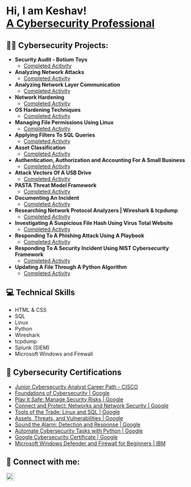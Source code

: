 <h1>Hi, I am Keshav! 
  <br/>
  <a href="https://www.linkedin.com/in/keshavkr/">A Cybersecurity Professional</a>

<h2>👨‍💻 Cybersecurity Projects:</h2>

- <b>Security Audit - Botium Toys</b>
  - [Completed Acitivity](https://github.com/cyberkeshav/Security-Audit-Botium-Toys)
- <b>Analyzing Network Attacks</b>
  - [Completed Activity](https://github.com/cyberkeshav/analyzing-network-attacks)
- <b>Analyzing Network Layer Communication</b>
  - [Completed Activity](https://github.com/cyberkeshav/network-layer-communication)
- <b>Network Hardening</b>
  - [Completed Activity](https://github.com/cyberkeshav/network-hardening)
- <b>OS Hardening Techniques</b>
  - [Completed Activity](https://github.com/cyberkeshav/OS-Hardening-Techniques)
- <b>Managing File Permissions Using Linux</b>
  - [Completed Activity](https://github.com/cyberkeshav/manage-file-permissions-in-linux)
- <b>Applying Filters To SQL Queries</b>
  - [Completed Activity](https://github.com/cyberkeshav/apply-filters-to-sql-queries)
- <b>Asset Classification</b>
  - [Completed Activity](https://github.com/cyberkeshav/asset-classification)
- <b>Authentication, Authorization and Accounting For A Small Business</b>
  - [Completed Activity](https://github.com/cyberkeshav/access-controls-worksheet)
- <b>Attack Vectors Of A USB Drive</b>
  - [Completed Activity](https://github.com/cyberkeshav/attack-vectors-of-a-usb-drive)
- <b>PASTA Threat Model Framework</b>
  - [Completed Activity](https://github.com/cyberkeshav/PASTA-Threat-Model-Framework)
- <b>Documenting An Incident</b>
  - [Completed Activity](https://github.com/cyberkeshav/documenting-an-incident)
- <b>Researching Network Protocol Analyzers | Wireshark & tcpdump</b>
  - [Completed Activity](https://github.com/cyberkeshav/Researching-Network-Protocol-Analyzers)
- <b>Investigating A Suspicious File Hash Using Virus Total Website</b>
  - [Completed Activity](https://github.com/cyberkeshav/Investigating-A-Suspicious-File-Hash)
- <b>Responding To A Phishing Attack Using A Playbook</b>
  - [Completed Activity](https://github.com/cyberkeshav/Responding-To-A-Phishing-Attack-Using-A-Playbook)
- <b>Responding To A Security Incident Using NIST Cybersecurity Framework</b>
  - [Completed Activity](https://github.com/cyberkeshav/Using-NIST-Cybersecurity-Framework-To-Respond-To-An-Incident)
- <b>Updating A File Through A Python Algorithm</b>
  - [Completed Activity](https://github.com/cyberkeshav/Updating-A-File-Through-A-Python-Algorithm)


<h2>💻 Technical Skills</h2>

- HTML & CSS
- SQL
- Linux
- Python
- Wireshark
- tcpdump
- Splunk (SIEM)
- Microsoft Windows and Firewall


<h2>🏅 Cybersecurity Certifications</h2>

- [Junior Cybersecurity Analyst Career Path - CISCO](https://www.credly.com/badges/8338a196-1952-4cd0-b98a-9d7a45f3fc2f/linked_in_profile)
- [Foundations of Cybersecurity | Google](https://www.coursera.org/account/accomplishments/certificate/XC7Q6E8ZZ8WE)
- [Play It Safe: Manage Security Risks | Google](https://www.coursera.org/account/accomplishments/certificate/43ZLM5SDT8UX)
- [Connect and Protect: Networks and Network Security | Google](https://www.coursera.org/account/accomplishments/certificate/BC4YJWAKHRXR)
- [Tools of the Trade: Linux and SQL | Google](https://www.coursera.org/account/accomplishments/certificate/Q2BDXYXT4UYD)
- [Assets, Threats, and Vulnerabilities | Google](https://www.coursera.org/account/accomplishments/certificate/G8L2CKMAMB63)
- [Sound the Alarm: Detection and Response | Google](https://www.coursera.org/account/accomplishments/certificate/9LQ5BV7835QL)
- [Automate Cybersecurity Tasks with Python | Google](https://www.coursera.org/account/accomplishments/certificate/K2KFG8Z2AE5R)
- [Google Cybersecurity Certificate | Google](https://www.credly.com/badges/e8d27c2f-35c9-44e6-af43-1345e7a08153/)
- [Microsoft Windows Defender and Firewall for Beginners | IBM](https://www.credly.com/badges/e8d27c2f-35c9-44e6-af43-1345e7a08153/)



<h2> 🤳 Connect with me:</h2>

[<img align="left" alt="Keshav | LinkedIn" width="22px" src="https://cdn.jsdelivr.net/npm/simple-icons@v3/icons/linkedin.svg" />][linkedin]

[linkedin]: https://www.linkedin.com/in/keshavkr/
